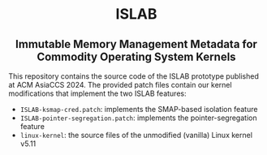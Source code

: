 <div align="center">

# ISLAB

## Immutable Memory Management Metadata for Commodity Operating System Kernels

</div>

This repository contains the source code of the ISLAB prototype published at ACM AsiaCCS 2024.
The provided patch files contain our kernel modifications that implement the two ISLAB features:

- `ISLAB-ksmap-cred.patch`: implements the SMAP-based isolation feature
- `ISLAB-pointer-segregation.patch`: implements the pointer-segregation feature
- `linux-kernel`: the source files of the unmodified (vanilla) Linux kernel v5.11
